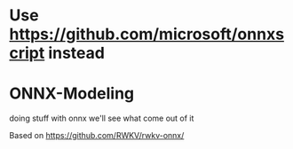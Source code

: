 # Use https://github.com/microsoft/onnxscript instead
# ONNX-Modeling
doing stuff with onnx we'll see what come out of it

Based on https://github.com/RWKV/rwkv-onnx/

